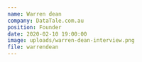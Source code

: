 ```yaml
---
name: Warren dean
company: DataTale.com.au
position: Founder
date: 2020-02-10 19:00:00
image: uploads/warren-dean-interview.png
file: warrendean
---
```


